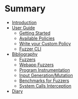 # Summary

- [Introduction](./introduction.md)
  <!-- - [Principle](./principle.md) -->
  <!-- - [Guide to fuzz my Tauri app](./guide_fuzz_my_app.md) -->
- [User Guide](./user_guide/intro.md)
  - [Getting Started](./user_guide/getting_started.md)
  - [Available Policies](./user_guide/available_policies.md)
  - [Write your Custom Policy](./user_guide/write_custom_policy.md)
  - [Fuzzer CLI](./user_guide/fuzzer_cli.md)
- [Bibliography](./biblio/biblio.md)
  - [Fuzzers](./biblio/fuzzers.md)
  - [Webapp Fuzzers](./biblio/webapp_fuzzing.md)
  - [Program Instrumentation](./biblio/program_instrumentation.md)
  - [Input Generation/Mutation](./biblio/input_generation_mutation.md)
  - [Benchmarks for Fuzzers](./biblio/benchmarks.md)
  - [System Calls Interception](./biblio/syscall_interception.md)
- [Diary](./diary.md)
